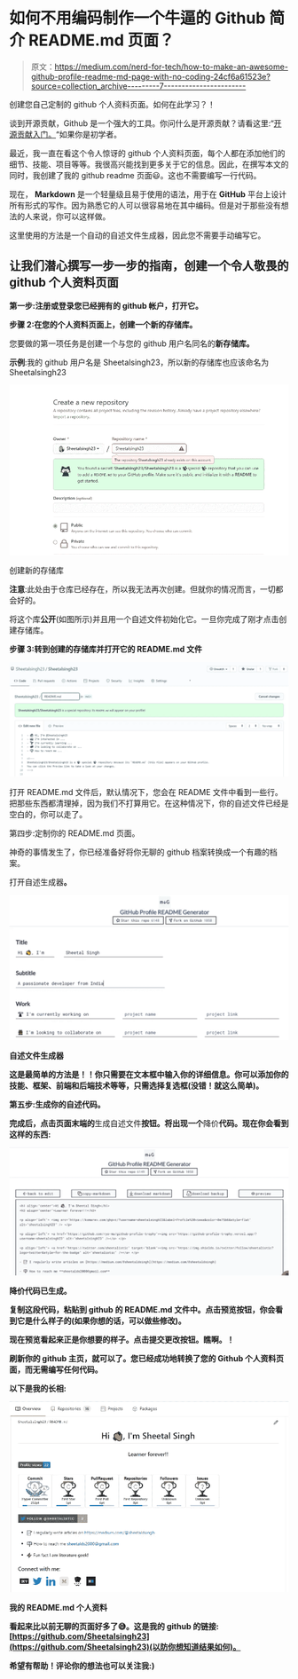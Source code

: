 # 如何不用编码制作一个牛逼的 Github 简介 README.md 页面？

> 原文：<https://medium.com/nerd-for-tech/how-to-make-an-awesome-github-profile-readme-md-page-with-no-coding-24cf6a61523e?source=collection_archive---------7----------------------->

创建您自己定制的 github 个人资料页面。如何在此学习？！

谈到开源贡献，Github 是一个强大的工具。你问什么是开源贡献？请看这里:“[开源贡献入门。](/nerd-for-tech/getting-started-with-open-source-contribution-8f0cf0d604ad)“如果你是初学者。

最近，我一直在看这个令人惊讶的 github 个人资料页面，每个人都在添加他们的细节、技能、项目等等。我很高兴能找到更多关于它的信息。因此，在撰写本文的同时，我创建了我的 github readme 页面😃。这也不需要编写一行代码。

现在， **Markdown** 是一个轻量级且易于使用的语法，用于在 **GitHub** 平台上设计所有形式的写作。因为熟悉它的人可以很容易地在其中编码。但是对于那些没有想法的人来说，你可以这样做。

这里使用的方法是一个自动的自述文件生成器，因此您不需要手动编写它。

## **让我们潜心撰写一步一步的指南，创建一个令人敬畏的 github 个人资料页面**

**第一步:注册或登录您已经拥有的 github 帐户，打开它。**

**步骤 2:在您的个人资料页面上，创建一个新的存储库。**

您要做的第一项任务是创建一个与您的 github 用户名同名的**新存储库。**

**示例**:我的 github 用户名是 Sheetalsingh23，所以新的存储库也应该命名为 Sheetalsingh23

![](img/c032d79743534a61bf8510285c242bc5.png)

创建新的存储库

**注意**:此处由于仓库已经存在，所以我无法再次创建。但就你的情况而言，一切都会好的。

将这个库**公开**(如图所示)并且用一个自述文件初始化它。一旦你完成了刚才点击创建存储库。

**步骤 3:转到创建的存储库并打开它的 README.md 文件**

![](img/90bb85b21875c858a8cf5117226f32e0.png)

打开 README.md 文件后，默认情况下，您会在 README 文件中看到一些行。把那些东西都清理掉，因为我们不打算用它。在这种情况下，你的自述文件已经是空白的，你可以走了。

第四步:定制你的 README.md 页面。

神奇的事情发生了，你已经准备好将你无聊的 github 档案转换成一个有趣的档案。

打开自述生成器[](https://rahuldkjain.github.io/gh-profile-readme-generator/)****。****

**![](img/1eef225e55868c35ac0cd8f63d6ea4b8.png)**

**自述文件生成器**

**这是最简单的方法是！！你只需要在文本框中输入你的详细信息。你可以添加你的技能、框架、前端和后端技术等等，只需选择复选框(没错！就这么简单)。**

**第五步:生成你的自述代码。**

**完成后，点击页面末端的**生成自述文件**按钮。将出现一个**降价**代码。现在你会看到这样的东西:**

**![](img/a3f7bd11bd0808fd893311aa3d0f9583.png)**

**降价代码已生成。**

**复制这段代码，粘贴到 github 的 README.md 文件中。点击预览按钮，你会看到它是什么样子的(如果你想的话，可以做些修改)。**

**现在预览看起来正是你想要的样子。点击提交更改按钮。瞧啊。！**

**刷新你的 github 主页，就可以了。您已经成功地转换了您的 Github 个人资料页面，而无需编写任何代码。**

**以下是我的长相:**

**![](img/106349514c8f9590f79e39e4db08b12f.png)**

**我的 README.md 个人资料**

**看起来比以前无聊的页面好多了😅。这是我的 github 的链接:[https://github.com/Sheetalsingh23](https://github.com/Sheetalsingh23)(以防你想知道结果如何)。**

**希望有帮助！评论你的想法也可以关注我:)**